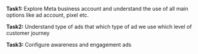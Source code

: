 **Task1:**
Explore Meta business account and understand the use of all main options like ad account, pixel etc.

**Task2:**
Understand type of ads that which type of ad we use which level of customer journey

**Task3:**
Configure awareness and engagement ads


